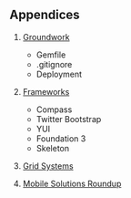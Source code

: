 Appendices
----------

1.  [Groundwork][Appendix 1]
    - Gemfile
    - .gitignore
    - Deployment

2.  [Frameworks][Appendix 2]
    - Compass
    - Twitter Bootstrap
    - YUI
    - Foundation 3
    - Skeleton

3.  [Grid Systems][Appendix 3]

4.  [Mobile Solutions Roundup][Appendix 4]

[Appendix 1]:           https://github.com/maxxiimo/the-front-end-manifesto/blob/master/appendix-1.md#groundwork
[Appendix 2]:           https://github.com/maxxiimo/the-front-end-manifesto/blob/master/appendix-2.md#frameworks
[Appendix 3]:           https://github.com/maxxiimo/the-front-end-manifesto/blob/master/appendix-3.md#grid-systems
[Appendix 4]:           https://github.com/maxxiimo/the-front-end-manifesto/blob/master/appendix-4.md#mobile-solutions-roundup
